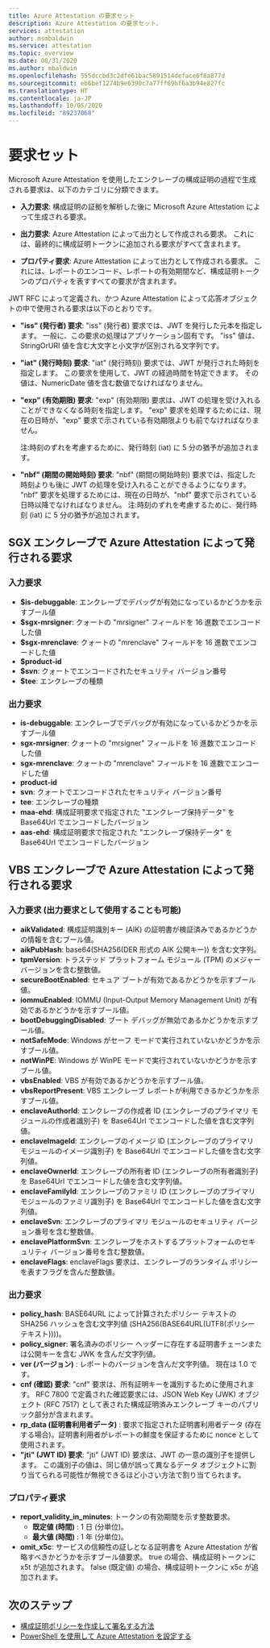 ```yaml
---
title: Azure Attestation の要求セット
description: Azure Attestation の要求セット。
services: attestation
author: msmbaldwin
ms.service: attestation
ms.topic: overview
ms.date: 08/31/2020
ms.author: mbaldwin
ms.openlocfilehash: 555dccbd3c2dfe61bac5891514deface6f8a877d
ms.sourcegitcommit: eb6bef1274b9e6390c7a77ff69bf6a3b94e827fc
ms.translationtype: HT
ms.contentlocale: ja-JP
ms.lasthandoff: 10/05/2020
ms.locfileid: "89237068"
---
```

# <a name="claim-sets"></a>要求セット

Microsoft Azure Attestation を使用したエンクレーブの構成証明の過程で生成される要求は、以下のカテゴリに分類できます。

- **入力要求**: 構成証明の証拠を解析した後に Microsoft Azure Attestation によって生成される要求。

- **出力要求**: Azure Attestation によって出力として作成される要求。 これには、最終的に構成証明トークンに追加される要求がすべて含まれます。

- **プロパティ要求**: Azure Attestation によって出力として作成される要求。 これには、レポートのエンコード、レポートの有効期間など、構成証明トークンのプロパティを表すすべての要求が含まれます。

JWT RFC によって定義され、かつ Azure Attestation によって応答オブジェクトの中で使用される要求は以下のとおりです。

- **"iss" (発行者) 要求**: "iss" (発行者) 要求では、JWT を発行した元本を指定します。 一般に、この要求の処理はアプリケーション固有です。 "iss" 値は、StringOrURI 値を含む大文字と小文字が区別される文字列です。
- **"iat" (発行時刻) 要求**: "iat" (発行時刻) 要求では、JWT が発行された時刻を指定します。 この要求を使用して、JWT の経過時間を特定できます。 その値は、NumericDate 値を含む数値でなければなりません。
- **"exp" (有効期限) 要求**: "exp" (有効期限) 要求は、JWT の処理を受け入れることができなくなる時刻を指定します。 "exp" 要求を処理するためには、現在の日時が、"exp" 要求で示されている有効期限よりも前でなければなりません。

  注:時刻のずれを考慮するために、発行時刻 (iat) に 5 分の猶予が追加されます。
- **"nbf" (期間の開始時刻) 要求**: "nbf" (期間の開始時刻) 要求では、指定した時刻よりも後に JWT の処理を受け入れることができるようになります。 "nbf" 要求を処理するためには、現在の日時が、"nbf" 要求で示されている日時以降でなければなりません。
  注:時刻のずれを考慮するために、発行時刻 (iat) に 5 分の猶予が追加されます。

## <a name="claims-issued-by-azure-attestation-in-sgx-enclaves"></a>SGX エンクレーブで Azure Attestation によって発行される要求

### <a name="incoming-claims"></a>入力要求 

- **$is-debuggable**: エンクレーブでデバッグが有効になっているかどうかを示すブール値
- **$sgx-mrsigner**: クォートの "mrsigner" フィールドを 16 進数でエンコードした値
- **$sgx-mrenclave**: クォートの "mrenclave" フィールドを 16 進数でエンコードした値
- **$product-id**
- **$svn**: クォートでエンコードされたセキュリティ バージョン番号 
- **$tee**: エンクレーブの種類 

### <a name="outgoing-claims"></a>出力要求

- **is-debuggable**: エンクレーブでデバッグが有効になっているかどうかを示すブール値
- **sgx-mrsigner**: クォートの "mrsigner" フィールドを 16 進数でエンコードした値
- **sgx-mrenclave**: クォートの "mrenclave" フィールドを 16 進数でエンコードした値
- **product-id**
- **svn**: クォートでエンコードされたセキュリティ バージョン番号 
- **tee**: エンクレーブの種類 
- **maa-ehd**: 構成証明要求で指定された "エンクレーブ保持データ" を Base64Url でエンコードしたバージョン 
- **aas-ehd**: 構成証明要求で指定された "エンクレーブ保持データ" を Base64Url でエンコードしたバージョン 

## <a name="claims-issued-by-azure-attestation-in-vbs-enclaves"></a>VBS エンクレーブで Azure Attestation によって発行される要求

### <a name="incoming-claims-can-also-be-used-as-outgoing-claims"></a>入力要求 (出力要求として使用することも可能)

- **aikValidated**: 構成証明識別キー (AIK) の証明書が検証済みであるかどうかの情報を含むブール値。
- **aikPubHash**: base64(SHA256(DER 形式の AIK 公開キー)) を含む文字列。
- **tpmVersion**:  トラステッド プラットフォーム モジュール (TPM) のメジャー バージョンを含む整数値。
- **secureBootEnabled**: セキュア ブートが有効であるかどうかを示すブール値。
- **iommuEnabled**: IOMMU (Input-Output Memory Management Unit) が有効であるかどうかを示すブール値。
- **bootDebuggingDisabled**: ブート デバッグが無効であるかどうかを示すブール値。
- **notSafeMode**: Windows がセーフ モードで実行されていないかどうかを示すブール値。
- **notWinPE**: Windows が WinPE モードで実行されていないかどうかを示すブール値。
- **vbsEnabled**: VBS が有効であるかどうかを示すブール値。
- **vbsReportPresent**: VBS エンクレーブ レポートが利用できるかどうかを示すブール値。
- **enclaveAuthorId**: エンクレーブの作成者 ID (エンクレーブのプライマリ モジュールの作成者識別子) を Base64Url でエンコードした値を含む文字列値。
- **enclaveImageId**: エンクレーブのイメージ ID (エンクレーブのプライマリ モジュールのイメージ識別子) を Base64Url でエンコードした値を含む文字列値。
- **enclaveOwnerId**: エンクレーブの所有者 ID (エンクレーブの所有者識別子) を Base64Url でエンコードした値を含む文字列値。
- **enclaveFamilyId**: エンクレーブのファミリ ID (エンクレーブのプライマリ モジュールのファミリ識別子) を Base64Url でエンコードした値を含む文字列値。
- **enclaveSvn**: エンクレーブのプライマリ モジュールのセキュリティ バージョン番号を含む整数値。
- **enclavePlatformSvn**: エンクレーブをホストするプラットフォームのセキュリティ バージョン番号を含む整数値。
- **enclaveFlags**: enclaveFlags 要求は、エンクレーブのランタイム ポリシーを表すフラグを含んだ整数値。
  
### <a name="outgoing-claims"></a>出力要求

- **policy_hash**: BASE64URL によって計算されたポリシー テキストの SHA256 ハッシュを含む文字列値 (SHA256(BASE64URL(UTF8(ポリシー テキスト))))。
- **policy_signer**: 署名済みのポリシー ヘッダーに存在する証明書チェーンまたは公開キーを含む JWK を含んだ文字列値。
- **ver (バージョン)** : レポートのバージョンを含んだ文字列値。 現在は 1.0 です。
- **cnf (確認) 要求**: "cnf" 要求は、所有証明キーを識別するために使用されます。 RFC 7800 で定義された確認要求には、JSON Web Key (JWK) オブジェクト (RFC 7517) として表された構成証明済みエンクレーブ キーのパブリック部分が含まれます。
- **rp_data (証明書利用者データ)** : 要求で指定された証明書利用者データ (存在する場合)。証明書利用者がレポートの鮮度を保証するために nonce として使用されます。
- **"jti" (JWT ID) 要求**: "jti" (JWT ID) 要求は、JWT の一意の識別子を提供します。 この識別子の値は、同じ値が誤って異なるデータ オブジェクトに割り当てられる可能性が無視できるほど小さい方法で割り当てられます。

### <a name="property-claims"></a>プロパティ要求

- **report_validity_in_minutes**: トークンの有効期間を示す整数要求。
  - **既定値 (時間)** : 1 日 (分単位)。
  - **最大値 (時間)** : 1 年 (分単位)。
- **omit_x5c**: サービスの信頼性の証しとなる証明書を Azure Attestation が省略すべきかどうかを示すブール値要求。 true の場合、構成証明トークンに x5t が追加されます。 false (既定値) の場合、構成証明トークンに x5c が追加されます。

## <a name="next-steps"></a>次のステップ
- [構成証明ポリシーを作成して署名する方法](author-sign-policy.md)
- [PowerShell を使用して Azure Attestation を設定する](quickstart-powershell.md)
